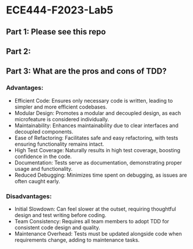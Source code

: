 # ECE444-F2023-Lab5

## Part 1: Please see this repo ##

## Part 2: ##

## Part 3: What are the pros and cons of TDD? ##
### Advantages: ###
- Efficient Code: Ensures only necessary code is written, leading to simpler and more efficient codebases.
- Modular Design: Promotes a modular and decoupled design, as each microfeature is considered individually.
- Maintainability: Enhances maintainability due to clear interfaces and decoupled components.
- Ease of Refactoring: Facilitates safe and easy refactoring, with tests ensuring functionality remains intact.
- High Test Coverage: Naturally results in high test coverage, boosting confidence in the code.
- Documentation: Tests serve as documentation, demonstrating proper usage and functionality.
- Reduced Debugging: Minimizes time spent on debugging, as issues are often caught early.
### Disadvantages: ###
- Initial Slowdown: Can feel slower at the outset, requiring thoughtful design and test writing before coding.
- Team Consistency: Requires all team members to adopt TDD for consistent code design and quality.
- Maintenance Overhead: Tests must be updated alongside code when requirements change, adding to maintenance tasks.
